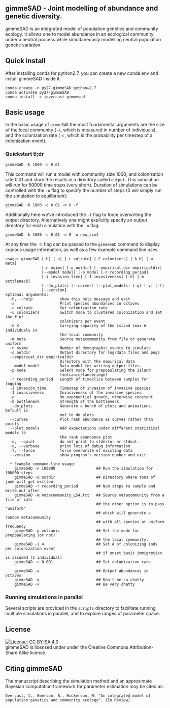 ## gimmeSAD - Joint modelling of abundance and genetic diversity. 

gimmeSAD is an integrated model of population genetics and community ecology. It allows one to model abundance in an ecological community under a neutral process while simultaneously modelling neutral population genetic variation.

## Quick install
After installing conda for python2.7, you can create a new conda env and install gimmeSAD inside it:
```
conda create -n py27-gimmeSAD python=2.7
conda activate py27-gimmeSAD
conda install -c iovercast gimmesad
```

## Basic usage
In the basic usage of `gimmeSAD` the most fundamental arguments are the size of the local community (`-k`, which is measured in number of individuals), and the colonization rate (`-c`, which is the probability per timestep of a colonization event).  

### Quickstart tl;dr
`gimmeSAD -k 1000 -c 0.01`

This command will run a model with community size 1000, and colonization rate 0.01 and store the results in a directory called `output`. This simulation will run for 50000 time steps (very short). Duration of simulations can be controlled with the `-n` flag to specify the number of steps (0 will simply run the simulation to equilibrium):

`gimmeSAD -k 1000 -c 0.01 -n 0 -f`

Additionally here we've introduced the `-f` flag to force overwriting the output directory. Alternatively one might explicitly specify an output directory for each simulation with the `-o` flag:

`gimmeSAD -k 1000 -c 0.01 -n 0 -o new_sim1`

At any time the `-h` flag can be passed to the `gimmeSAD` command to display copious usage information, as well as a few example command line uses. 

```
usage: gimmeSAD [-h] [-a] [-c colrate] [-C colonizers] [-k K] [-m meta]
                [-n nsims] [-o outdir] [--empirical_dir empiricaldir]
                [--model model] [-p mode] [-r recording_period]
                [-i invasion_time] [-I invasiveness] [-e] [-b bottleneck] 
                [--do_plots] [--curves] [--plot_models] [-q] [-v] [-f]
                [--version]               
optional arguments:                                                                                                                                                       
  -h, --help            show this help message and exit
  -a                    Print species abundances in octaves
  -c colrate            Set colonization rate
  -C colonizers         Switch mode to clustered colonization and set the # of
                        colonizers per event
  -k K                  Carrying capacity of the island (max # individuals in
                        the local community
  -m meta               Source metacommunity from file or generate uniform
  -n nsims              Number of demographic events to simulate
  -o outdir             Output directory for log/data files and pngs
  --empirical_dir empiricaldir             
                        Directory with the empirical data
  --model model         Data model for writing output files.
  -p mode               Select mode for prepopulating the island
                        (volcanic/landbridge)
  -r recording_period   Length of timeslice between samples for logging
  -i invasion_time      Timestep of invasion of invasive species
  -I invasiveness       Invasiveness of the invasive species
  -e                    Do exponential growth, otherwise constant
  -b bottleneck         Strength of the bottleneck
  --do_plots            Generate a bunch of plots and animations. Default is
                        not to do plots.
  --curves              Plot rank abundance as curves rather than points
  --plot_models         Add expectations under different statistical models to
                        the rank abundance plot
  -q, --quiet           do not print to stderror or stdout.
  -v, --verbose         print lots of debug information
  -f, --force           force overwrite of existing data
  --version             show program's version number and exit

  * Example command-line usage: 
    gimmeSAD -n 100000                  ## Run the simulation for 100000 steps                                       
    gimmeSAD -o outdir                  ## Directory where tons of junk will get written
    gimmeSAD -r recording_period        ## Num steps to sample and write out after
    gimmeSAD -m metacommunity_LS4.txt   ## Source metacommunity from a file of ints
                                        ## the other option is to pass "uniform"
                                        ## which will generate a random metacommunity
                                        ## with all species at uniform frequency
    gimmeSAD -p volcanic                ## Set the mode for prepopulating (or not)
                                        ## the local community.
    gimmeSAD -i 4                       ## Set # of colonizing inds per colonization event
                                        ## if unset basic immigration is assumed (1 individual)
    gimmeSAD -c 0.001                   ## Set colonization rate

    gimmeSAD -a                         ## Output abundances in octaves
    gimmeSAD -q                         ## Don't be so chatty
    gimmeSAD -v                         ## Be very chatty
```

### Running simulations in parallel
Several scripts are provided in the `scripts` directory to facilitate running multiple simulations in parallel, and to explore ranges of parameter space.

## License
[![License: CC BY-SA 4.0](https://img.shields.io/badge/License-CC%20BY--SA%204.0-lightgrey.svg)](https://creativecommons.org/licenses/by-sa/4.0/)  
gimmeSAD is licensed under under the Creative Commons Attribution-Share Alike license.

## Citing gimmeSAD
The manuscript describing the simulation method and an approximate Bayesian computation framework for parameter estimation may be cited as:

`Overcast, I., Emerson, B., Hickerson, M. "An integrated model of population genetics and community ecology". (In Review).`

